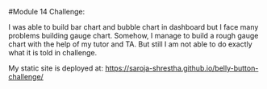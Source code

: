 #Module 14 Challenge:

I was able to build bar chart and bubble chart in dashboard but I face many problems building gauge chart. Somehow, I manage to build a rough gauge chart with the help of my tutor and TA. But still I am not able to do exactly what it is told in challenge.


My static site is deployed at: https://saroja-shrestha.github.io/belly-button-challenge/